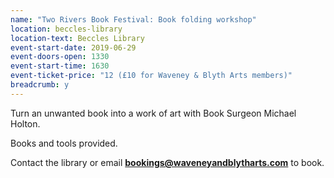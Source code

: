 ```yaml
---
name: "Two Rivers Book Festival: Book folding workshop"
location: beccles-library
location-text: Beccles Library
event-start-date: 2019-06-29
event-doors-open: 1330
event-start-time: 1630
event-ticket-price: "12 (£10 for Waveney & Blyth Arts members)"
breadcrumb: y
---
```


Turn an unwanted book into a work of art with Book Surgeon Michael Holton.

Books and tools provided.

Contact the library or email **bookings@waveneyandblytharts.com** to book.
